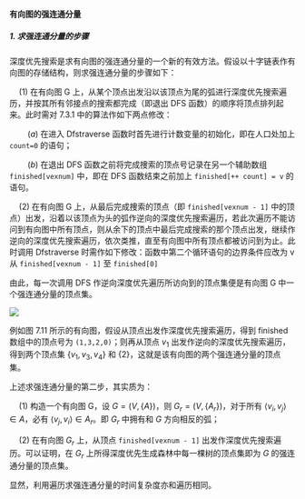 
#### 有向图的强连通分量

##### 1. 求强连通分量的步骤

深度优先搜索是求有向图的强连通分量的一个新的有效方法。假设以十字链表作有向图的存储结构，则求强连通分量的步骤如下：

$\quad (1)$ 在有向图 G 上，从某个顶点出发沿以该顶点为尾的弧进行深度优先搜索遍历，并按其所有邻接点的搜索都完成（即退出 DFS 函数）的顺序将顶点排列起来。此时需对 7.3.1 中的算法作如下两点修改：

$\qquad (a)$ 在进入 Dfstraverse 函数时首先进行计数变量的初始化，即在人口处加上 `count=0` 的语句；

$\qquad (b)$ 在退出 DFS 函数之前将完成捜索的顶点号记录在另一个辅助数组 `finished[vexnum]` 中，即在 DFS 函数结束之前加上 `finished[++ count] = v` 的语句。

$\quad (2)$ 在有向图 G 上，从最后完成捜索的顶点（即 `finished[vexnum - 1]` 中的顶点）出发，沿着以该顶点为头的弧作逆向的深度优先搜索遍历，若此次遍历不能访问到有向图中所有顶点，则从余下的顶点中最后完成搜索的那个顶点出发，继续作逆向的深度优先搜索遍历，依次类推，直至有向图中所有顶点都被访问到为止。此时调用 Dfstraverse 时需作如下修改：函数中第二个循环语句的边界条件应改为 v 从 `finished[vexnum - 1]` 至 `finished[0]`

由此，每一次调用 DFS 作逆向深度优先遍历所访向到的顶点集便是有向图 G 中一个强连通分量的顶点集。

![](https://gitee.com/mayundaze/img_bed/raw/master/20200702154902.png)

例如图 7.11 所示的有向图，假设从顶点出发作深度优先搜索遍历，得到 finished 数组中的顶点号为 `(1,3,2,0)`；则再从顶点 $v_1$ 出发作逆向的深度优先搜索遍历，得到两个顶点集 $\left\{v_{1}, v_{3}, v_{4}\right\}$ 和 $\{2\}$，这就是该有向图的两个强连通分量的顶点集。

上述求强连通分量的第二步，其实质为：

$\quad (1)$ 构造一个有向图 G，设 $G = (V,\{A\})$，则 $G_{r}=\left(V,\left\{A_{r}\right\}\right)$，对于所有 $\left\langle v_{i}, v_{j}\right\rangle \in A$，必有 $\left\langle v_{j}, v_{i}\right\rangle \in A_{r}$。即 $G_r$ 中拥有和 $G$ 方向相反的弧；

$\quad (2)$ 在有向图 $G_r$ 上，从顶点 `finished[vexnum - 1]` 出发作深度优先搜索遍历。可以证明，在 $G_r$ 上所得深度优先生成森林中每一棵树的顶点集即为 $G$ 的强连通分量的顶点集。

显然，利用遍历求强连通分量的时间复杂度亦和遍历相同。